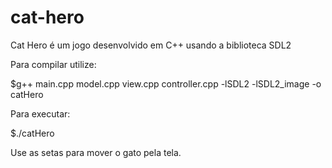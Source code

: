 # cat-hero
Cat Hero é um jogo desenvolvido em C++ usando a biblioteca SDL2

Para compilar utilize:

$g++ main.cpp model.cpp view.cpp controller.cpp -lSDL2 -lSDL2_image -o catHero

Para executar:

$./catHero

Use as setas para mover o gato pela tela.
